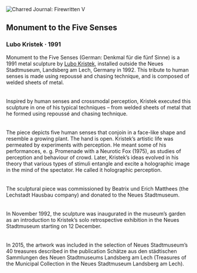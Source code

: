 <div class="artwork-of-the-day">
  <div class="container">
    <div class="img-wrapper">
      <img
        src="https://uploads6.wikiart.org/00196/images/lubo-kristek-in-landsberg/lubo-kristek-monument-to-the-five-senses.jpg!Large.jpg"
        alt="Charred Journal: Firewritten V" />
    </div>
    <div class="artwork-detail">
      <div class="artwork-origin"> 
        <h2 class="artwork-name">Monument to the Five Senses</h2>
        <h3 class="artist">
          Lubo Kristek
                    ·  1991
        </h3>
      </div>
      <p class="description">
        <span class="artwork-description-text ng-binding" ng-bind-html="viewModel.ArtworkOfTheDay.Description | unsafe">Monument to the Five Senses (German: Denkmal für die fünf Sinne) is a 1991 metal sculpture by <a target="_blank" href="/en/lubo-kristek">Lubo Kristek</a>, installed outside the Neues Stadtmuseum, Landsberg am Lech, Germany in 1992. This tribute to human senses is made using repoussé and chasing technique, and is composed of welded sheets of metal.<br>
<br>
<br>Inspired by human senses and crossmodal perception, Kristek executed this sculpture in one of his typical techniques – from welded sheets of metal that he formed using repoussé and chasing technique. <br>
<br>
<br>The piece depicts five human senses that conjoin in a face-like shape and resemble a growing plant. The hand is open. Kristek’s artistic life was permeated by experiments with perception. He meant some of his performances, e. g. Promenade with a Neurotic Fox (1975), as studies of perception and behaviour of crowd. Later, Kristek’s ideas evolved in his theory that various types of stimuli entangle and excite a holographic image in the mind of the spectator. He called it  holographic perception. <br>
<br>
<br>The sculptural piece was commissioned by Beatrix und Erich Matthees (the Lechstadt Hausbau company) and donated to the Neues Stadtmuseum.<br>
<br>
<br>In November 1992, the sculpture was inaugurated in the museum’s garden as an introduction to Kristek’s solo retrospective exhibition in the Neues Stadtmuseum starting on 12 December. <br>
<br>
<br>In 2015, the artwork was included in the selection of Neues Stadtmuseum’s 40 treasures described  in the publication Schätze aus den städtischen Sammlungen des Neuen Stadtmuseums Landsberg am Lech (Treasures of the Municipal Collection in the Neues Stadtmuseum Landsberg am Lech).<br></span>
                        <div class="text-shadow-container" ng-show="showShadow" style=""></div>
      </p>
    </div>
  </div>

</div>
